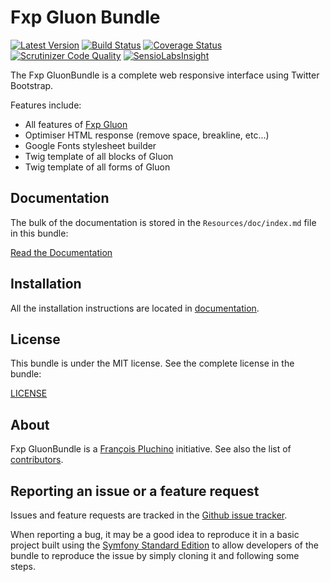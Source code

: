 Fxp Gluon Bundle
================

[![Latest Version](https://img.shields.io/packagist/v/fxp/gluon-bundle.svg)](https://packagist.org/packages/fxp/gluon-bundle)
[![Build Status](https://img.shields.io/travis/fxpio/fxp-gluon-bundle/master.svg)](https://travis-ci.org/fxpio/fxp-gluon-bundle)
[![Coverage Status](https://img.shields.io/coveralls/fxpio/fxp-gluon-bundle/master.svg)](https://coveralls.io/r/fxpio/fxp-gluon-bundle?branch=master)
[![Scrutinizer Code Quality](https://img.shields.io/scrutinizer/g/fxpio/fxp-gluon-bundle/master.svg)](https://scrutinizer-ci.com/g/fxpio/fxp-gluon-bundle?branch=master)
[![SensioLabsInsight](https://img.shields.io/sensiolabs/i/f0bf3d98-f059-4251-954b-92bc1f4589dc.svg)](https://insight.sensiolabs.com/projects/f0bf3d98-f059-4251-954b-92bc1f4589dc)

The Fxp GluonBundle is a complete web responsive interface using Twitter Bootstrap.

Features include:

- All features of [Fxp Gluon](https://github.com/fxpio/fxp-gluon)
- Optimiser HTML response (remove space, breakline, etc...)
- Google Fonts stylesheet builder
- Twig template of all blocks of Gluon
- Twig template of all forms of Gluon

Documentation
-------------

The bulk of the documentation is stored in the `Resources/doc/index.md`
file in this bundle:

[Read the Documentation](Resources/doc/index.md)

Installation
------------

All the installation instructions are located in [documentation](Resources/doc/index.md).

License
-------

This bundle is under the MIT license. See the complete license in the bundle:

[LICENSE](LICENSE)

About
-----

Fxp GluonBundle is a [François Pluchino](https://github.com/francoispluchino) initiative.
See also the list of [contributors](https://github.com/fxpio/fxp-gluon-bundle/graphs/contributors).

Reporting an issue or a feature request
---------------------------------------

Issues and feature requests are tracked in the [Github issue tracker](https://github.com/fxpio/fxp-gluon-bundle/issues).

When reporting a bug, it may be a good idea to reproduce it in a basic project
built using the [Symfony Standard Edition](https://github.com/symfony/symfony-standard)
to allow developers of the bundle to reproduce the issue by simply cloning it
and following some steps.
